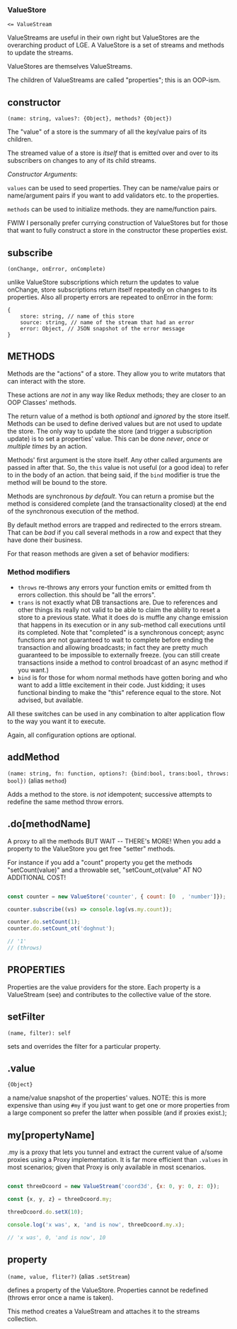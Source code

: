 ### ValueStore
 `<= ValueStream`

ValueStreams are useful in their own right but ValueStores are the overarching
product of LGE. A ValueStore is a set of streams and methods to update the streams.

ValueStores are themselves ValueStreams. 

The children of ValueStreams are called "properties"; this is an OOP-ism. 

## constructor
`(name: string, values?: {Object}, methods? {Object})`

The "value" of a store is the summary of all the key/value pairs of its children. 
 
The streamed value of a store is *itself* that is emitted over and over to its subscribers
on changes to any of its child streams. 

*Constructor Arguments*:

`values` can be used to seed properties. They can be name/value pairs
or name/argument pairs if you want to add validators etc. to the properties. 

`methods` can be used to initialize methods. they are name/function pairs. 

FWIW I personally prefer currying construction of ValueStores but for those
that want to fully construct a store in the constructor these properties exist. 

## subscribe
`(onChange, onError, onComplete)`

unlike ValueStore subscriptions which return the updates to value onChange,
store subscriptions return itself repeatedly on changes to its properties. 
Also all property errors are repeated to onError in the form:

```
{ 
    store: string, // name of this store
    source: string, // name of the stream that had an error
    error: Object, // JSON snapshot of the error message
}
```

## METHODS 

Methods are the "actions" of a store. They allow you to write mutators
that can interact with the store. 

These actions are *not* in any way like Redux methods; they are closer to 
an OOP Classes' methods. 

The return value of a method is both *optional* and *ignored* by the store itself. 
Methods can be used to define derived values but are not used to update the store.
The only way to update the store (and trigger a subscription update) is to 
set a properties' value. This can be done *never*, *once* or *multiple times* by an action. 

Methods' first argument is the store itself. Any other called arguments are passed 
in after that. So, the `this` value is not useful (or a good idea) to refer to in the body of an action. 
that being said, if the `bind` modifier is true the method will be bound to the store. 

Methods are synchronous *by default*. You can return a promise but the method is considered 
complete (and the transactionality closed) at the end of the synchronous execution of the method. 

By default method errors are trapped and redirected to the errors stream. That can be *bad* if
you call several methods in a row and expect that they have done their business.

For that reason methods are given a set of behavior modifiers:

### Method modifiers

* `throws` re-throws any errors your function emits or emitted from th errors collection. 
  this should be "all the errors". 
* `trans` is not exactly what DB transactions are. Due to references and other things its really
  not valid to be able to claim the ability to reset a store to a previous state. 
  What it does do is muffle any change emission that happens in its execution or in any sub-method call
  executions until its completed. Note that "completed" is a synchronous concept; async
  functions are not guaranteed to wait to complete before ending the transaction and allowing broadcasts;
  in fact they are pretty much guaranteed to be impossible to externally freeze. (you can still
  create transactions inside a method to control broadcast of an async method if you want.)
* `bind` is for those for whom normal methods have gotten boring and who want to add a little
  excitement in their code. Just kidding; it uses functional binding to make the "this" reference
  equal to the store. Not advised, but available. 
  
All these switches can be used in any combination to alter application flow to 
the way you want it to execute. 

Again, all configuration options are optional. 

## addMethod
`(name: string, fn: function, options?: {bind:bool, trans:bool, throws: bool})` (alias `method`)

Adds a method to the store. is *not* idempotent; 
successive attempts to redefine the same method throw errors.

## .do[methodName]

A proxy to all the methods BUT WAIT -- THERE's MORE! When you add a property to the ValueStore
you get free "setter" methods.

For instance if you add a "count" property you get the methods "setCount(value)" and
a throwable set, "setCount_ot(value" AT NO ADDITIONAL COST! 

```javascript

const counter = new ValueStore('counter', { count: [0  , 'number']});

counter.subscribe((vs) => console.log(vs.my.count));

counter.do.setCount(1);
counter.do.setCount_ot('doghnut');

// '1'
// (throws)
```

## PROPERTIES

Properties are the value providers for the store. Each property is a ValueStream (see) and  contributes to the 
collective value of the store. 

## setFilter
`(name, filter): self`

sets and overrides the filter for a particular property. 

## .value
`{Object}`

a name/value snapshot of the properties' values. NOTE: this is 
more expensive than using `#my` if you just want to get one or more 
properties from a large component so prefer the latter when possible (and if proxies exist.);

## my[propertyName]

.my is a proxy that lets you tunnel and extract the current value of a/some proxies using a Proxy implementation. 
It is far more efficient than `.values` in most scenarios; given that Proxy is only available in most scenarios. 

```javascript

const threeDcoord = new ValueStream('coord3d', {x: 0, y: 0, z: 0});

const {x, y, z} = threeDcoord.my;

threeDcoord.do.setX(10);

console.log('x was', x, 'and is now', threeDcoord.my.x);

// 'x was', 0, 'and is now', 10
```

## property 
`(name, value, fliter?)` (alias `.setStream`)

defines a property of the ValueStore. 
Properties cannot be redefined (throws error once a name is taken).

This method creates a ValueStream and attaches it to the streams collection. 

